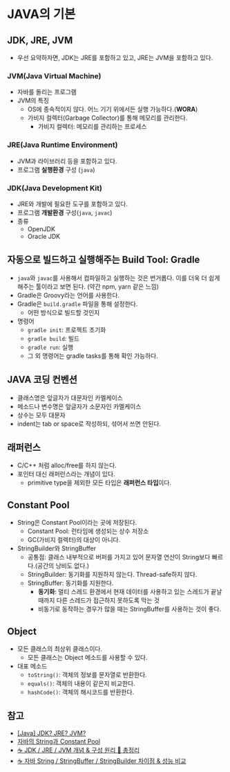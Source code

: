 # JAVA의 기본

## JDK, JRE, JVM

- 우선 요약하자면, JDK는 JRE를 포함하고 있고, JRE는 JVM을 포함하고 있다.

### JVM(Java Virtual Machine)

- 자바를 돌리는 프로그램
- JVM의 특징
  - OS에 종속적이지 않다. 어느 기기 위에서든 실행 가능하다.(**WORA**)
  - 가비지 컬렉터(Garbage Collector)를 통해 메모리를 관리한다.
    - 가비지 컬렉터: 메모리를 관리하는 프로세스

### JRE(Java Runtime Environment)

- JVM과 라이브러리 등을 포함하고 있다.
- 프로그램 **실행환경** 구성 (`java`)

### JDK(Java Development Kit)

- JRE와 개발에 필요한 도구를 포함하고 있다.
- 프로그램 **개발환경** 구성(`java`, `javac`)
- 종류
  - OpenJDK
  - Oracle JDK

## 자동으로 빌드하고 실행해주는 Build Tool: Gradle

- `java`와 `javac`를 사용해서 컴파일하고 실행하는 것은 번거롭다. 이를 더욱 더 쉽게 해주는 툴이라고 보면 된다. (약간 npm, yarn 같은 느낌)
- Gradle은 Groovy라는 언어를 사용한다.
- Gradle은 `build.gradle` 파일을 통해 설정한다.
  - 어떤 방식으로 빌드할 것인지
- 명령어
  - `gradle init`: 프로젝트 초기화
  - `gradle build`: 빌드
  - `gradle run`: 실행
  - 그 외 명령어는 gradle tasks를 통해 확인 가능하다.

## JAVA 코딩 컨벤션

- 클래스명은 앞글자가 대문자인 카멜케이스
- 메소드나 변수명은 앞글자가 소문자인 카멜케이스
- 상수는 모두 대문자
- indent는 tab or space로 작성하되, 섞어서 쓰면 안된다.

## 래퍼런스

- C/C++ 처럼 alloc/free를 하지 않는다.
- 포인터 대신 래퍼런스라는 개념이 있다.
  - primitive type을 제외한 모든 타입은 **래퍼런스 타입**이다.

## Constant Pool

- String은 Constant Pool이라는 곳에 저장된다.
  - Constant Pool: 런타임에 생성되는 상수 저장소
  - GC(가비지 컬렉터)의 대상이 아니다.
- StringBuilder와 StringBuffer
  - 공통점: 클래스 내부적으로 버퍼를 가지고 있어 문자열 연산이 String보다 빠르다.(공간의 낭비도 없다.)
  - StringBuilder: 동기화를 지원하지 않는다. Thread-safe하지 않다.
  - StringBuffer: 동기화를 지원한다.
    - **동기화**: 멀티 스레드 환경에서 현재 데이터를 사용하고 있는 스레드가 끝날 때까지 다른 스레드가 접근하지 못하도록 막는 것
    - 비동기로 동작하는 경우가 많을 때는 StringBuffer를 사용하는 것이 좋다.

## Object

- 모든 클래스의 최상위 클래스이다.
  - 모든 클래스는 Object 메소드를 사용할 수 있다.
- 대표 메소드
  - `toString()`: 객체의 정보를 문자열로 반환한다.
  - `equals()`: 객체의 내용이 같은지 비교한다.
  - `hashCode()`: 객체의 해시코드를 반환한다.

## 참고

- [[Java] JDK? JRE? JVM?](https://m.blog.naver.com/goreng2/221770110714)
- [자바의 String과 Constant Pool](https://jiwondev.tistory.com/114)
- [☕ JDK / JRE / JVM 개념 & 구성 원리 💯 총정리](https://inpa.tistory.com/entry/JAVA-%E2%98%95-JDK-JRE-JVM-%EA%B0%9C%EB%85%90-%EA%B5%AC%EC%84%B1-%EC%9B%90%EB%A6%AC-%F0%9F%92%AF-%EC%99%84%EB%B2%BD-%EC%B4%9D%EC%A0%95%EB%A6%AC)
- [☕ 자바 String / StringBuffer / StringBuilder 차이점 & 성능 비교](https://inpa.tistory.com/entry/JAVA-%E2%98%95-String-StringBuffer-StringBuilder-%EC%B0%A8%EC%9D%B4%EC%A0%90-%EC%84%B1%EB%8A%A5-%EB%B9%84%EA%B5%90#:~:text=%EB%91%90%20%ED%81%B4%EB%9E%98%EC%8A%A4%EB%8A%94%20%EB%AC%B8%EB%B2%95%EC%9D%B4%EB%82%98,%EC%95%88%EC%A0%84%ED%95%98%EA%B2%8C%20%EB%8F%99%EC%9E%91%ED%95%A0%20%EC%88%98%20%EC%9E%88%EB%8B%A4.)
